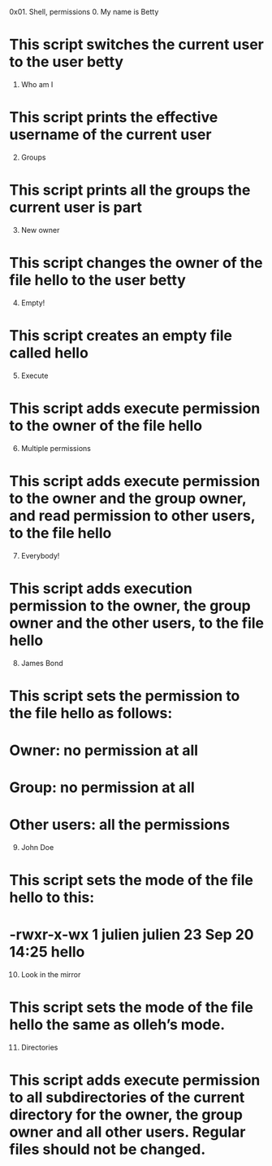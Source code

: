 0x01. Shell, permissions
0. My name is Betty
# This script switches the current user to the user betty
1. Who am I
# This script prints the effective username of the current user
2. Groups
# This script prints all the groups the current user is part
3. New owner
# This script changes the owner of the file hello to the user betty
4. Empty!
# This script creates an empty file called hello
5. Execute
# This script adds execute permission to the owner of the file hello
6. Multiple permissions
# This script adds execute permission to the owner and the group owner, and read permission to other users, to the file hello
7. Everybody!
# This script adds execution permission to the owner, the group owner and the other users, to the file hello
8. James Bond
# This script sets the permission to the file hello as follows:
# Owner: no permission at all
# Group: no permission at all
# Other users: all the permissions
9. John Doe
# This script sets the mode of the file hello to this:
# -rwxr-x-wx 1 julien julien 23 Sep 20 14:25 hello
10. Look in the mirror
# This script sets the mode of the file hello the same as olleh’s mode.
11. Directories
# This script adds execute permission to all subdirectories of the current directory for the owner, the group owner and all other users. Regular files should not be changed.




